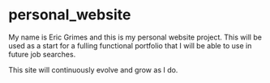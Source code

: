 # personal_website

My name is Eric Grimes and this is
my personal website project.
This will be used as a start for a fulling functional portfolio
that I will be able to use in future job searches.

This site will continuously evolve and grow as I do.

